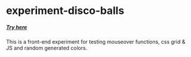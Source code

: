 # experiment-disco-balls

##### [Try here](http://disco-balls.bitballoon.com/)

 This is a front-end experiment for testing mouseover functions, css grid & JS and random generated colors.
